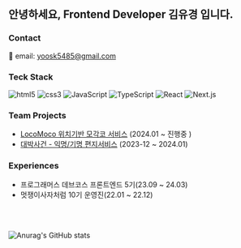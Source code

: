 ## 안녕하세요, Frontend Developer 김유경 입니다.

### Contact
📩 email: yoosk5485@gmail.com

### Teck Stack
  <div>
      <img alt="html5" src="https://img.shields.io/badge/-HTML5-E34F26?style=flat-square&logo=html5&logoColor=white" />
      <img alt="css3" src="https://img.shields.io/badge/-CSS3-1572B6?style=flat-square&logo=css3&logoColor=white" />
      <img alt="JavaScript" src="https://img.shields.io/badge/-JavaScript-F7DF1E?style=flat-square&logo=javascript&logoColor=white" />
      <img alt="TypeScript" src="https://img.shields.io/badge/-TypeScript-3178C6?style=flat-square&logo=typescript&logoColor=white" />
      <img alt="React" src="https://img.shields.io/badge/-React-45b8d8?style=flat-square&logo=react&logoColor=white" />
      <img alt="Next.js" src="https://img.shields.io/badge/-Next.js-000000?style=flat-square&logo=next.js&logoColor=white" />
  </div>
  


### Team Projects
- [LocoMoco 위치기반 모각코 서비스](https://github.com/jae-hun-e/LocoMoco) (2024.01 ~ 진행중 )
- [대박사건 - 익명/기명 편지서비스](https://github.com/prgrms-fe-devcourse/FEDC5_jackpot_letter_Donguk) (2023-12 ~ 2024.01)



### Experiences
- 프로그래머스 데브코스 프론트엔드 5기(23.09 ~ 24.03)
- 멋쟁이사자처럼 10기 운영진(22.01 ~ 22.12)

<br/> <br/>


![Anurag's GitHub stats](https://github-readme-stats.vercel.app/api?username=kimyou1102&show_icons=true&theme=dracula)




<!--

Here are some ideas to get you started:

- 🔭 I’m currently working on ...
- 🌱 I’m currently learning ...
- 👯 I’m looking to collaborate on ...
- 🤔 I’m looking for help with ...
- 💬 Ask me about ...
- 📫 How to reach me: ...
- 😄 Pronouns: ...
- ⚡ Fun fact: ...
-->
